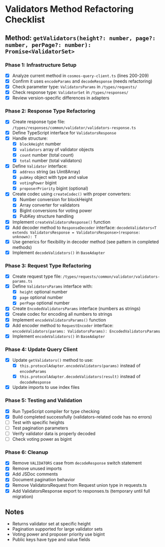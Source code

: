 # Validators Method Refactoring Checklist

## Method: `getValidators(height?: number, page?: number, perPage?: number): Promise<ValidatorSet>`

### Phase 1: Infrastructure Setup
- [x] Analyze current method in `cosmos-query-client.ts` (lines 200-209)
- [x] Confirm it uses `encodeParams` and `decodeResponse` (needs refactoring)
- [x] Check parameter type: `ValidatorsParams` in `/types/requests/`
- [x] Check response type: `ValidatorSet` in `/types/responses/`
- [x] Review version-specific differences in adapters

### Phase 2: Response Type Refactoring
- [x] Create response type file: `/types/responses/common/validator/validators-response.ts`
- [x] Define TypeScript interface for `ValidatorsResponse`
- [x] Handle structure:
  - [x] `blockHeight` number
  - [x] `validators` array of validator objects
  - [x] `count` number (total count)
  - [x] `total` number (total validators)
- [x] Define `Validator` interface:
  - [x] `address` string (as Uint8Array)
  - [x] `pubKey` object with type and value
  - [x] `votingPower` bigint
  - [x] `proposerPriority` bigint (optional)
- [x] Create codec using `createCodec()` with proper converters:
  - [x] Number conversion for blockHeight
  - [x] Array converter for validators
  - [x] BigInt conversions for voting power
  - [x] PubKey structure handling
- [x] Implement `createValidatorsResponse()` function
- [x] Add decoder method to `ResponseDecoder` interface: `decodeValidators<T extends ValidatorsResponse = ValidatorsResponse>(response: unknown): T`
- [x] Use generics for flexibility in decoder method (see pattern in completed methods)
- [x] Implement `decodeValidators()` in `BaseAdapter`

### Phase 3: Request Type Refactoring
- [x] Create request type file: `/types/requests/common/validator/validators-params.ts`
- [x] Define `ValidatorsParams` interface with:
  - [x] `height` optional number
  - [x] `page` optional number
  - [x] `perPage` optional number
- [x] Create `EncodedValidatorsParams` interface (numbers as strings)
- [x] Create codec for encoding all numbers to strings
- [x] Implement `encodeValidatorsParams()` function
- [x] Add encoder method to `RequestEncoder` interface: `encodeValidators(params: ValidatorsParams): EncodedValidatorsParams`
- [x] Implement `encodeValidators()` in `BaseAdapter`

### Phase 4: Update Query Client
- [x] Update `getValidators()` method to use:
  - [x] `this.protocolAdapter.encodeValidators(params)` instead of `encodeParams`
  - [x] `this.protocolAdapter.decodeValidators(result)` instead of `decodeResponse`
- [x] Update imports to use index files

### Phase 5: Testing and Validation
- [x] Run TypeScript compiler for type checking
- [x] Build completed successfully (validators-related code has no errors)
- [ ] Test with specific heights
- [ ] Test pagination parameters
- [ ] Verify validator data is properly decoded
- [ ] Check voting power as bigint

### Phase 6: Cleanup
- [x] Remove `VALIDATORS` case from `decodeResponse` switch statement
- [x] Remove unused imports
- [x] Add JSDoc comments
- [x] Document pagination behavior
- [x] Remove ValidatorsRequest from Request union type in requests.ts
- [x] Add ValidatorsResponse export to responses.ts (temporary until full migration)

## Notes
- Returns validator set at specific height
- Pagination supported for large validator sets
- Voting power and proposer priority use bigint
- Public keys have type and value fields